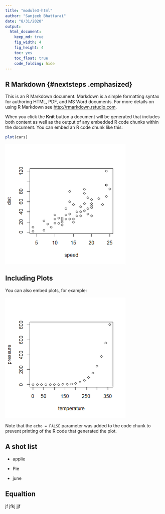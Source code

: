```yaml
---
title: "module3-html"
author: "Sanjeeb Bhattarai"
date: "8/31/2020"
output: 
  html_document: 
    keep_md: true
    fig_width: 4
    fig_height: 4
    toc: yes
    toc_float: true
    code_folding: hide
---
```

 


## R Markdown {#nextsteps .emphasized}

This is an R Markdown document. Markdown is a simple formatting syntax for authoring HTML, PDF, and MS Word documents. For more details on using R Markdown see <http://rmarkdown.rstudio.com>.

When you click the **Knit** button a document will be generated that includes both content as well as the output of any embedded R code chunks within the document. You can embed an R code chunk like this:


```r
plot(cars)
```

![](index_files/figure-html/cars-1.png)<!-- -->

## Including Plots

You can also embed plots, for example:

![](index_files/figure-html/pressure-1.png)<!-- -->

Note that the `echo = FALSE` parameter was added to the code chunk to prevent printing of the R code that generated the plot.

## A shot list

- applie

- Pie

- june

## Equaltion
jf
jfkj
jjf
